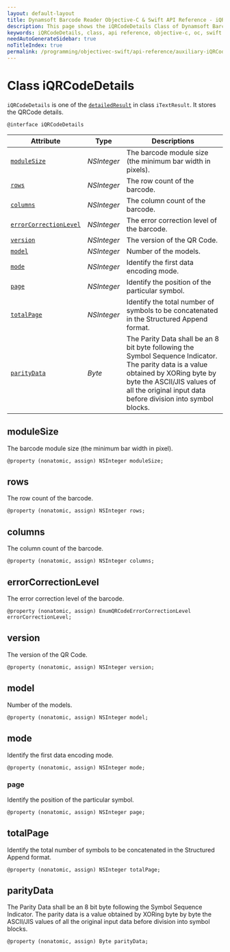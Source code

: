 ```yaml
---
layout: default-layout
title: Dynamsoft Barcode Reader Objective-C & Swift API Reference - iQRCodeDetails Class
description: This page shows the iQRCodeDetails Class of Dynamsoft Barcode Reader for iOS SDK.
keywords: iQRCodeDetails, class, api reference, objective-c, oc, swift
needAutoGenerateSidebar: true
noTitleIndex: true
permalink: /programming/objectivec-swift/api-reference/auxiliary-iQRCodeDetails.html
---
```



# Class iQRCodeDetails

`iQRCodeDetails` is one of the [`detailedResult`](auxiliary-iTextResult.md#detailedresult) in class `iTextResult`. It stores the QRCode details.

```objc
@interface iQRCodeDetails
```  

| Attribute | Type | Descriptions |
|---------- | ---- |-----|
| [`moduleSize`](#modulesize) | *NSInteger* | The barcode module size (the minimum bar width in pixels). |
| [`rows`](#rows) | *NSInteger* | The row count of the barcode.   |
| [`columns`](#columns) | *NSInteger* | The column count of the barcode. |
| [`errorCorrectionLevel`](#errorcorrectionlevel) | *NSInteger* | The error correction level of the barcode.   |
| [`version`](#version) | *NSInteger* | The version of the QR Code. |
| [`model`](#model) | *NSInteger* | Number of the models. |
| [`mode`](#mode) | *NSInteger* | Identify the first data encoding mode. |
| [`page`](#page) | *NSInteger* | Identify the position of the particular symbol. |
| [`totalPage`](#totalpage) | *NSInteger* | Identify the total number of symbols to be concatenated in the Structured Append format. |
| [`parityData`](#paritydata) | *Byte* | The Parity Data shall be an 8 bit byte following the Symbol Sequence Indicator. The parity data is a value obtained by XORing byte by byte the ASCII/JIS values of all the original input data before division into symbol blocks. |

## moduleSize

The barcode module size (the minimum bar width in pixel).  

```objc
@property (nonatomic, assign) NSInteger moduleSize;
```

## rows

The row count of the barcode.  

```objc
@property (nonatomic, assign) NSInteger rows;
```

## columns

The column count of the barcode.

```objc
@property (nonatomic, assign) NSInteger columns;
```

## errorCorrectionLevel

The error correction level of the barcode.

```objc
@property (nonatomic, assign) EnumQRCodeErrorCorrectionLevel errorCorrectionLevel;
```

## version

The version of the QR Code.

```objc
@property (nonatomic, assign) NSInteger version;
```

## model

Number of the models.

```objc
@property (nonatomic, assign) NSInteger model;
```

## mode

Identify the first data encoding mode.

```objc
@property (nonatomic, assign) NSInteger mode;
```

### page

Identify the position of the particular symbol.

```objc
@property (nonatomic, assign) NSInteger page;
```

## totalPage

Identify the total number of symbols to be concatenated in the Structured Append format.

```objc
@property (nonatomic, assign) NSInteger totalPage;
```

## parityData

The Parity Data shall be an 8 bit byte following the Symbol Sequence Indicator. The parity data is a value obtained by XORing byte by byte the ASCII/JIS values of all the original input data before division into symbol blocks.

```objc
@property (nonatomic, assign) Byte parityData;
```
